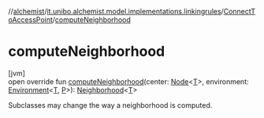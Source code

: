 //[alchemist](../../../index.md)/[it.unibo.alchemist.model.implementations.linkingrules](../index.md)/[ConnectToAccessPoint](index.md)/[computeNeighborhood](compute-neighborhood.md)

# computeNeighborhood

[jvm]\
open override fun [computeNeighborhood](compute-neighborhood.md)(center: [Node](../../it.unibo.alchemist.model.interfaces/-node/index.md)<[T](index.md)>, environment: [Environment](../../it.unibo.alchemist.model.interfaces/-environment/index.md)<[T](index.md), [P](index.md)>): [Neighborhood](../../it.unibo.alchemist.model.interfaces/-neighborhood/index.md)<[T](index.md)>

Subclasses may change the way a neighborhood is computed.
